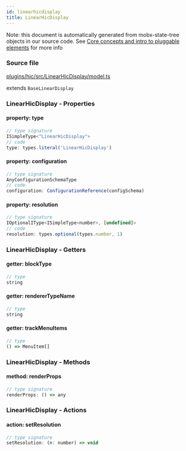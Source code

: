 ```yaml
---
id: linearhicdisplay
title: LinearHicDisplay
---
```


Note: this document is automatically generated from mobx-state-tree objects in
our source code. See
[Core concepts and intro to pluggable elements](/docs/developer_guide/) for more
info

### Source file

[plugins/hic/src/LinearHicDisplay/model.ts](https://github.com/GMOD/jbrowse-components/blob/main/plugins/hic/src/LinearHicDisplay/model.ts)

extends `BaseLinearDisplay`

### LinearHicDisplay - Properties

#### property: type

```js
// type signature
ISimpleType<"LinearHicDisplay">
// code
type: types.literal('LinearHicDisplay')
```

#### property: configuration

```js
// type signature
AnyConfigurationSchemaType
// code
configuration: ConfigurationReference(configSchema)
```

#### property: resolution

```js
// type signature
IOptionalIType<ISimpleType<number>, [undefined]>
// code
resolution: types.optional(types.number, 1)
```

### LinearHicDisplay - Getters

#### getter: blockType

```js
// type
string
```

#### getter: rendererTypeName

```js
// type
string
```

#### getter: trackMenuItems

```js
// type
() => MenuItem[]
```

### LinearHicDisplay - Methods

#### method: renderProps

```js
// type signature
renderProps: () => any
```

### LinearHicDisplay - Actions

#### action: setResolution

```js
// type signature
setResolution: (n: number) => void
```
